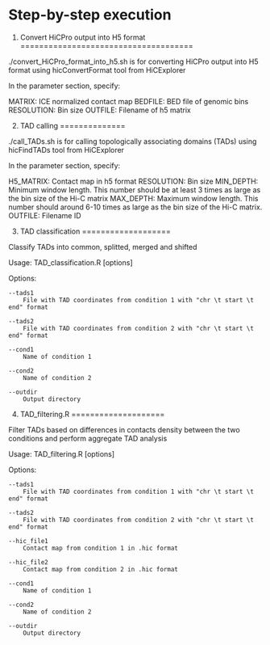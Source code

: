 # Step-by-step execution

1. Convert HiCPro output into H5 format
=====================================

./convert_HiCPro_format_into_h5.sh is for converting HiCPro output into H5 format using hicConvertFormat tool from HiCExplorer

In the parameter section, specify:

MATRIX: ICE normalized contact map
BEDFILE: BED file of genomic bins
RESOLUTION: Bin size
OUTFILE: Filename of h5 matrix

2. TAD calling
==============

./call_TADs.sh is for calling topologically associating domains (TADs) using hicFindTADs tool from HiCExplorer

In the parameter section, specify:

H5_MATRIX: Contact map in h5 format
RESOLUTION: Bin size
MIN_DEPTH: Minimum window length. This number should be at least 3 times as large as the bin size of the Hi-C matrix
MAX_DEPTH: Maximum window length. This number should around 6-10 times as large as the bin size of the Hi-C matrix. 
OUTFILE: Filename ID

3. TAD classification
===================

Classify TADs into common, splitted, merged and shifted

Usage: TAD_classification.R [options]

Options:

	--tads1
		File with TAD coordinates from condition 1 with "chr \t start \t end" format

	--tads2
		File with TAD coordinates from condition 2 with "chr \t start \t end" format

	--cond1
		Name of condition 1

	--cond2
		Name of condition 2

	--outdir
		Output directory

4. TAD_filtering.R
====================

Filter TADs based on differences in contacts density between the two conditions and perform aggregate TAD analysis

Usage: TAD_filtering.R [options]

Options:

	--tads1
		File with TAD coordinates from condition 1 with "chr \t start \t end" format

	--tads2
		File with TAD coordinates from condition 2 with "chr \t start \t end" format

    --hic_file1
		Contact map from condition 1 in .hic format

	--hic_file2
		Contact map from condition 2 in .hic format

	--cond1
		Name of condition 1

	--cond2
		Name of condition 2

	--outdir
		Output directory


